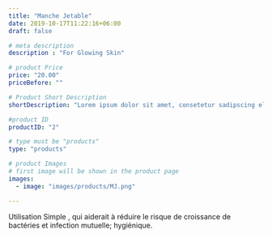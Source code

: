 ```yaml
---
title: "Manche Jetable"
date: 2019-10-17T11:22:16+06:00
draft: false

# meta description
description : "For Glowing Skin"

# product Price
price: "20.00"
priceBefore: ""

# Product Short Description
shortDescription: "Lorem ipsum dolor sit amet, consetetur sadipscing elitr, sed diam nonumy eirmod tempor invidunt ut"

#product ID
productID: "2"

# type must be "products"
type: "products"

# product Images
# first image will be shown in the product page
images:
  - image: "images/products/MJ.png"

---
```


Utilisation Simple , qui aiderait à réduire le risque de
 croissance de bactéries et infection mutuelle;
 hygiénique.
